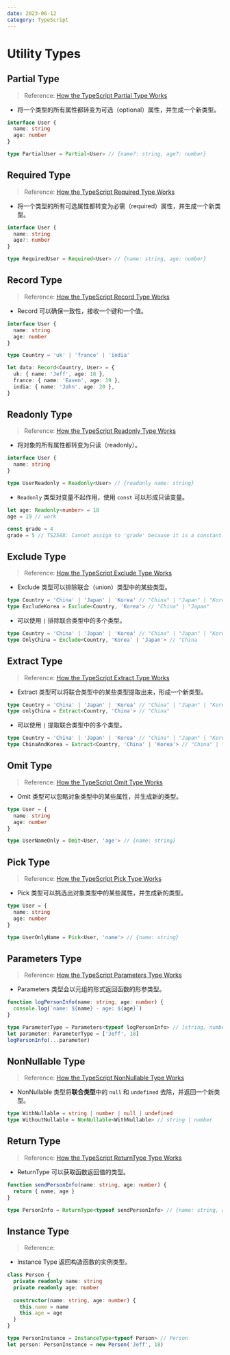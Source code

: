 ```yaml
---
date: 2023-06-12
category: TypeScript
---
```


# Utility Types

## Partial Type

> Reference: [How the TypeScript Partial Type Works](https://dev.to/smpnjn/how-the-typescript-partial-type-works-2klj)

- 将一个类型的所有属性都转变为可选（optional）属性，并生成一个新类型。

```ts {2,3,6}
interface User {
  name: string
  age: number
}

type PartialUser = Partial<User> // {name?: string, age?: number}
```

## Required Type

> Reference: [How the TypeScript Required Type Works](https://dev.to/smpnjn/how-the-typescript-required-type-works-2nlc)

- 将一个类型的所有可选属性都转变为必需（required）属性，并生成一个新类型。

```ts {3,6}
interface User {
  name: string
  age?: number
}

type RequiredUser = Required<User> // {name: string, age: number}
```

## Record Type

> Reference: [How the TypeScript Record Type Works](https://dev.to/smpnjn/how-the-typescript-record-type-works-1f5m)

- Record 可以确保一致性，接收一个键和一个值。

```ts
interface User {
  name: string
  age: number
}

type Country = 'uk' | 'france' | 'india'

let data: Record<Country, User> = {
  uk: { name: 'Jeff', age: 18 },
  france: { name: 'Eaven', age: 19 },
  india: { name: 'John', age: 20 },
}
```

## Readonly Type

> Reference: [How the TypeScript Readonly Type Works](https://dev.to/smpnjn/how-the-typescript-readonly-type-works-2on2)

- 将对象的所有属性都转变为只读（readonly）。

```ts
interface User {
  name: string
}

type UserReadonly = Readonly<User> // {readonly name: string}
```

- `Readonly` 类型对变量不起作用，使用 `const` 可以形成只读变量。

```ts
let age: Readonly<number> = 18
age = 19 // work

const grade = 4
grade = 5 // TS2588: Cannot assign to 'grade' because it is a constant.
```

## Exclude Type

> Reference: [How the TypeScript Exclude Type Works](https://dev.to/smpnjn/how-the-typescript-exclude-type-works-4j1)

- Exclude 类型可以排除联合（union）类型中的某些类型。

```ts
type Country = 'China' | 'Japan' | 'Korea' // "China" | "Japan" | "Korea"
type ExcludeKorea = Exclude<Country, 'Korea'> // "China" | "Japan"
```

- 可以使用 `|` 排除联合类型中的多个类型。

```ts
type Country = 'China' | 'Japan' | 'Korea' // "China" | "Japan" | "Korea"
type OnlyChina = Exclude<Country, 'Korea' | 'Japan'> // "China
```

## Extract Type

> Reference: [How the TypeScript Extract Type Works](https://dev.to/smpnjn/how-the-typescript-extract-type-works-26b0)

- Extract 类型可以将联合类型中的某些类型提取出来，形成一个新类型。

```ts
type Country = 'China' | 'Japan' | 'Korea' // "China" | "Japan" | "Korea"
type onlyChina = Extract<Country, 'China'> // "China"
```

- 可以使用 `|` 提取联合类型中的多个类型。

```ts
type Country = 'China' | 'Japan' | 'Korea' // "China" | "Japan" | "Korea"
type ChinaAndKorea = Extract<Country, 'China' | 'Korea'> // "China" | "Korea"
```

## Omit Type

> Reference: [How the TypeScript Omit Type Works](https://dev.to/smpnjn/how-the-typescript-omit-type-works-56jl)

- Omit 类型可以忽略对象类型中的某些属性，并生成新的类型。

```ts
type User = {
  name: string
  age: number
}

type UserNameOnly = Omit<User, 'age'> // {name: string}
```

## Pick Type

> Reference: [How the TypeScript Pick Type Works](https://dev.to/smpnjn/how-the-typescript-pick-type-works-aph)

- Pick 类型可以挑选出对象类型中的某些属性，并生成新的类型。

```ts
type User = {
  name: string
  age: number
}

type UserOnlyName = Pick<User, 'name'> // {name: string}
```

## Parameters Type

> Reference: [How the TypeScript Parameters Type Works](https://dev.to/smpnjn/how-the-typescript-parameters-type-works-49p5)

- Parameters 类型会以元组的形式返回函数的形参类型。

```ts {1,5}
function logPersonInfo(name: string, age: number) {
  console.log(`name: ${name} - age: ${age}`)
}

type ParameterType = Parameters<typeof logPersonInfo> // [string, number]
let parameter: ParameterType = ['Jeff', 18]
logPersonInfo(...parameter)
```

## NonNullable Type

> Reference: [How the TypeScript NonNullable Type Works](https://dev.to/smpnjn/how-the-typescript-parameters-type-works-12h4)

- NonNullable 类型将**联合类型**中的 `null` 和 `undefined` 去除，并返回一个新类型。

```ts
type WithNullable = string | number | null | undefined
type WithoutNullable = NonNullable<WithNullable> // string | number
```

## Return Type

> Reference: [How the TypeScript ReturnType Type Works](https://dev.to/smpnjn/how-the-typescript-returntype-type-works-hao)

- ReturnType 可以获取函数返回值的类型。

```ts {1,2,5}
function sendPersonInfo(name: string, age: number) {
  return { name, age }
}

type PersonInfo = ReturnType<typeof sendPersonInfo> // {name: string, age: number}
```

## Instance Type

> Reference: []()

- Instance Type 返回构造函数的实例类型。

```ts
class Person {
  private readonly name: string
  private readonly age: number
  
  constructor(name: string, age: number) {
    this.name = name
    this.age = age
  }
}

type PersonInstance = InstanceType<typeof Person> // Person
let person: PersonInstance = new Person('Jeff', 18)
```
